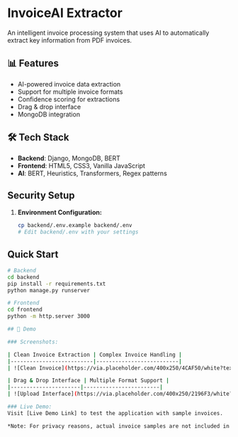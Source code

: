 # InvoiceAI Extractor

An intelligent invoice processing system that uses AI to automatically extract key information from PDF invoices.

## 📊 Features
- AI-powered invoice data extraction
- Support for multiple invoice formats
- Confidence scoring for extractions
- Drag & drop interface
- MongoDB integration

## 🛠️ Tech Stack
- **Backend**: Django, MongoDB, BERT
- **Frontend**: HTML5, CSS3, Vanilla JavaScript
- **AI**: BERT, Heuristics, Transformers, Regex patterns
  
## Security Setup

1. **Environment Configuration:**
   ```bash
   cp backend/.env.example backend/.env
   # Edit backend/.env with your settings

## Quick Start
```bash
# Backend
cd backend
pip install -r requirements.txt
python manage.py runserver

# Frontend  
cd frontend
python -m http.server 3000

## 🎯 Demo

### Screenshots:

| Clean Invoice Extraction | Complex Invoice Handling |
|--------------------------|--------------------------|
| ![Clean Invoice](https://via.placeholder.com/400x250/4CAF50/white?text=98%25+Confidence+Extraction) | ![Complex Invoice](https://via.placeholder.com/400x250/FF9800/white?text=70%25+Confidence+Partial+Extraction) |

| Drag & Drop Interface | Multiple Format Support |
|----------------------|------------------------|
| ![Upload Interface](https://via.placeholder.com/400x250/2196F3/white?text=Drag+%26+Drop+Upload) | ![Multi-Format](https://via.placeholder.com/400x250/9C27B0/white?text=Multiple+Invoice+Formats) |

### Live Demo:
Visit [Live Demo Link] to test the application with sample invoices.

*Note: For privacy reasons, actual invoice samples are not included in this repository.*
